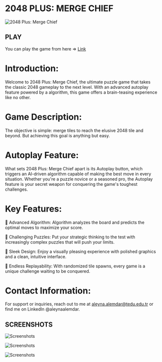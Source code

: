 # 2048 PLUS: MERGE CHIEF
![2048 Plus: Merge Chief](https://snipboard.io/4PMrsD.jpg)

## PLAY
You can play the game from here =>
[Link](https://aleynaalemdar.itch.io/2048-plus-merge-chief)

# Introduction: 
Welcome to 2048 Plus: Merge Chief, the ultimate puzzle game that takes the classic 2048 gameplay to the next level. With an advanced autoplay feature powered by a algorithm, this game offers a brain-teasing experience like no other.

# Game Description: 
The objective is simple: merge tiles to reach the elusive 2048 tile and beyond. But achieving this goal is anything but easy.

# Autoplay Feature: 
What sets 2048 Plus: Merge Chief apart is its Autoplay button, which triggers an AI-driven algorithm capable of making the best move in every situation. Whether you're a puzzle novice or a seasoned pro, the Autoplay feature is your secret weapon for conquering the game's toughest challenges.

# Key Features:

🧠 Advanced Algorithm: Algorithm analyzes the board and predicts the optimal moves to maximize your score.

🌟 Challenging Puzzles: Put your strategic thinking to the test with increasingly complex puzzles that will push your limits.

🎨 Sleek Design: Enjoy a visually pleasing experience with polished graphics and a clean, intuitive interface.

🔄 Endless Replayability: With randomized tile spawns, every game is a unique challenge waiting to be conquered.

# Contact Information: 
For support or inquiries, reach out to me at aleyna.alemdar@tedu.edu.tr or find me on LinkedIn @aleynaalemdar.

## SCREENSHOTS
![Screenshots](https://snipboard.io/ZJbeSH.jpg)

![Screenshots](https://snipboard.io/dFYzLu.jpg)

![Screenshots](https://snipboard.io/OwUKFi.jpg)



